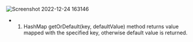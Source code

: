 ![Screenshot 2022-12-24 163146](https://user-images.githubusercontent.com/67817916/209451456-b8a7dea1-debb-448b-8f74-aa5e0f73950e.png)
- 1. HashMap getOrDefault(key, defaultValue) method returns value mapped with the specified key, otherwise default value is returned.
